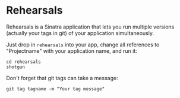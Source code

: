 Rehearsals
==========
Rehearsals is a Sinatra application that lets you run multiple versions (actually your tags in git) of your application simultaneously. 

Just drop in `rehearsals` into your app, change all references to "Projectname" with your application name, and run it:

    cd rehearsals
    shotgun


Don't forget that git tags can take a message:

    git tag tagname -m "Your tag message"